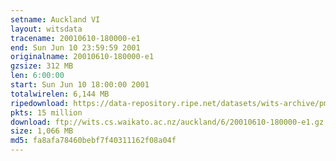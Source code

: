 ```yaml
---
setname: Auckland VI
layout: witsdata
tracename: 20010610-180000-e1
end: Sun Jun 10 23:59:59 2001
originalname: 20010610-180000-e1
gzsize: 312 MB
len: 6:00:00
start: Sun Jun 10 18:00:00 2001
totalwirelen: 6,144 MB
ripedownload: https://data-repository.ripe.net/datasets/wits-archive/pma/long/auck/6//20010610-180000-e1.gz
pkts: 15 million
download: ftp://wits.cs.waikato.ac.nz/auckland/6/20010610-180000-e1.gz
size: 1,066 MB
md5: fa8afa78460bebf7f40311162f08a04f
---
```

